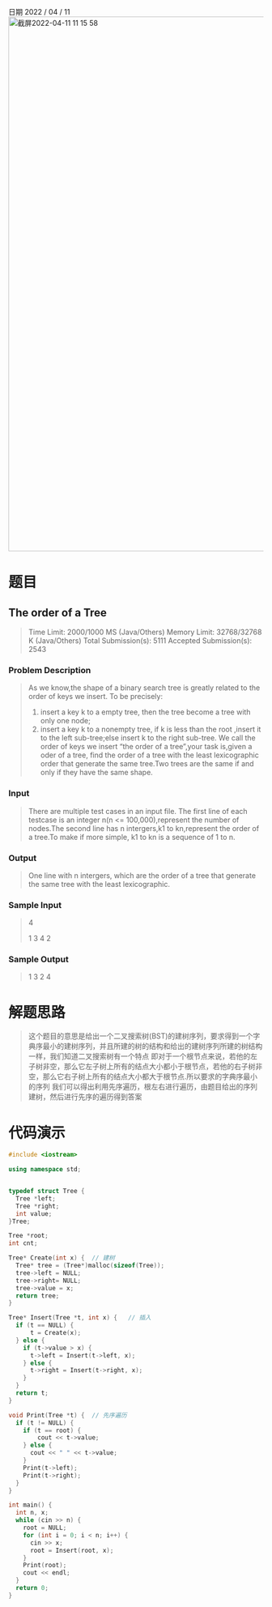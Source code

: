 日期 2022 / 04 / 11
<img width="1056" alt="截屏2022-04-11 11 15 58" src="https://user-images.githubusercontent.com/73943232/162659362-6b829af2-68a4-457c-8382-8c192d9eabfa.png">

# 题目
## The order of a Tree
>
> Time Limit: 2000/1000 MS (Java/Others)    Memory Limit: 32768/32768 K (Java/Others)
> Total Submission(s): 5111    Accepted Submission(s): 2543
>
### Problem Description
>As we know,the shape of a binary search tree is greatly related to the order of keys we insert. To be precisely:
>1.  insert a key k to a empty tree, then the tree become a tree with
>only one node;
>2.  insert a key k to a nonempty tree, if k is less than the root ,insert
>it to the left sub-tree;else insert k to the right sub-tree.
>We call the order of keys we insert “the order of a tree”,your task is,given a oder of a tree, find the order of a tree with the least lexicographic order that generate the same tree.Two trees are the same if and only if they have the same shape.
>
### Input
>There are multiple test cases in an input file. The first line of each testcase is an integer n(n <= 100,000),represent the number of nodes.The second line has n intergers,k1 to kn,represent the order of a tree.To make if more simple, k1 to kn is a sequence of 1 to n.
>
### Output
>One line with n intergers, which are the order of a tree that generate the same tree with the least lexicographic.
>
### Sample Input
>4
>
>1 3 4 2
>
### Sample Output
>1 3 2 4

# 解题思路
> 这个题目的意思是给出一个二叉搜索树(BST)的建树序列，要求得到一个字典序最小的建树序列，并且所建的树的结构和给出的建树序列所建的树结构一样，我们知道二叉搜索树有一个特点
> 即对于一个根节点来说，若他的左子树非空，那么它左子树上所有的结点大小都小于根节点，若他的右子树非空，那么它右子树上所有的结点大小都大于根节点.所以要求的字典序最小的序列
> 我们可以得出利用先序遍历，根左右进行遍历，由题目给出的序列建树，然后进行先序的遍历得到答案

# 代码演示
```cpp
#include <iostream>

using namespace std;


typedef struct Tree {
  Tree *left;
  Tree *right;
  int value;
}Tree;

Tree *root;
int cnt;

Tree* Create(int x) {  // 建树
  Tree* tree = (Tree*)malloc(sizeof(Tree));
  tree->left = NULL;
  tree->right= NULL;
  tree->value = x;
  return tree;
}

Tree* Insert(Tree *t, int x) {   // 插入
  if (t == NULL) {
      t = Create(x);
  } else {
    if (t->value > x) {
      t->left = Insert(t->left, x);
    } else {
      t->right = Insert(t->right, x);
    }
  }
  return t;
}

void Print(Tree *t) {  // 先序遍历
  if (t != NULL) {
    if (t == root) {
        cout << t->value;
    } else {
      cout << " " << t->value;
    }
    Print(t->left);
    Print(t->right);
  }
}

int main() {
  int n, x;
  while (cin >> n) {
    root = NULL;
    for (int i = 0; i < n; i++) {
      cin >> x;
      root = Insert(root, x);
    }
    Print(root);
    cout << endl;
  }
  return 0;
}








